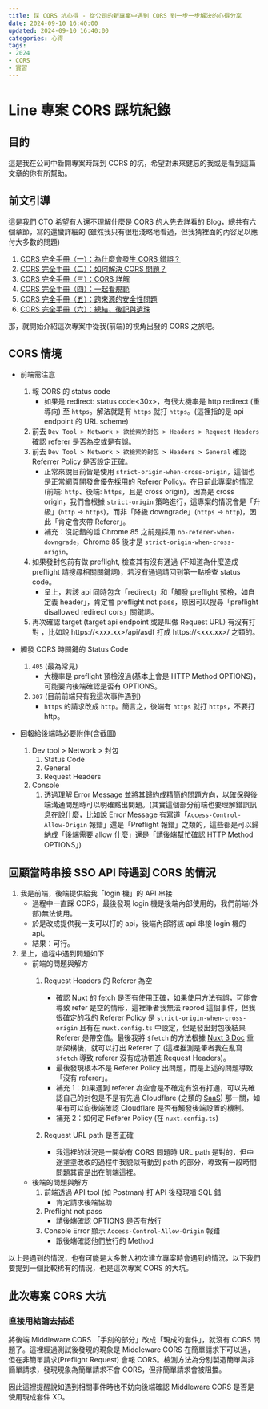 ```yaml
---
title: 踩 CORS 坑心得 - 從公司的新專案中遇到 CORS 到一步一步解決的心得分享
date: 2024-09-10 16:40:00
updated: 2024-09-10 16:40:00
categories: 心得
tags: 
- 2024
- CORS
- 實習
---
```


# Line 專案 CORS 踩坑紀錄

## 目的
這是我在公司中新開專案時踩到 CORS 的坑，希望對未來健忘的我或是看到這篇文章的你有所幫助。

## 前文引導
這是我們 CTO 希望有人還不理解什麼是 CORS 的人先去詳看的 Blog，總共有六個章節，寫的還蠻詳細的 (雖然我只有很粗淺略地看過，但我猜裡面的內容足以應付大多數的問題)

1. [CORS 完全手冊（一）：為什麼會發生 CORS 錯誤？](https://blog.huli.tw/2021/02/19/cors-guide-1/)
2. [CORS 完全手冊（二）：如何解決 CORS 問題？](https://blog.huli.tw/2021/02/19/cors-guide-2/)
3. [CORS 完全手冊（三）：CORS 詳解](https://blog.huli.tw/2021/02/19/cors-guide-3/)
4. [CORS 完全手冊（四）：一起看規範](https://blog.huli.tw/2021/02/19/cors-guide-4/)
5. [CORS 完全手冊（五）：跨來源的安全性問題](https://blog.huli.tw/2021/02/19/cors-guide-5/)
6. [CORS 完全手冊（六）：總結、後記與遺珠](https://blog.huli.tw/2021/02/19/cors-guide-6/)

那，就開始介紹這次專案中從我(前端)的視角出發的 CORS 之旅吧。

## CORS 情境
* 前端需注意
    1. 報 CORS 的 status code
        * 如果是 redirect: status code<30x>，有很大機率是 http redirect (重導向) 至 `https`。解法就是有 `https` 就打 `https`。(這裡指的是 api endpoint 的 URL scheme)
    2. 前去 `Dev Tool > Network > 欲檢索的封包 > Headers > Request Headers` 確認 referer 是否為空或是有誤。
    3. 前去 `Dev Tool > Network > 欲檢索的封包 > Headers > General` 確認 Referrer Policy 是否設定正確。
        * 正常來說目前皆是使用 `strict-origin-when-cross-origin`，這個也是正常網頁開發會優先採用的 Referer Policy。在目前此專案的情況 (前端: `http`、後端: `https`，且是 cross origin)，因為是 cross origin，我們會根據 `strict-origin` 策略進行，這專案的情況會是「升級」(`http` -> `https`)，而非「降級 downgrade」(`https` -> `http`)，因此「肯定會夾帶 Referer」。
        * 補充：沒記錯的話 Chrome 85 之前是採用 `no-referer-when-downgrade`，Chrome 85 後才是 `strict-origin-when-cross-origin`。
    4. 如果發封包前有做 preflight, 檢查其有沒有通過 (不知道為什麼造成 preflight 請搜尋相關關鍵詞)，若沒有通過請回到第一點檢查 status code。
        * 呈上，若該 api 同時包含「redirect」和「觸發 preflight 預檢，如自定義 header」，肯定會 preflight not pass，原因可以搜尋「preflight disallowed redirect cors」關鍵詞。
    5. 再次確認 target (target api endpoint 或是叫做 Request URL) 有沒有打對 ，比如說 https://<xxx.xx>/api/asdf 打成 https://<xxx.xx>/ 之類的。

* 觸發 CORS 時關鍵的 Status Code
    1. `405` (最為常見)
        * 大機率是 preflight 預檢沒過(基本上會是 HTTP Method OPTIONS)，可能要向後端確認是否有 OPTIONS。
    2. `307` (目前前端只有我這次事件遇到)
        * `https` 的請求改成 `http`。簡言之，後端有 `https` 就打 `https`，不要打 http。

* 回報給後端時必要附件(含截圖)
    1. Dev tool > Network > 封包
        1. Status Code
        2. General
        3. Request Headers
    2. Console
        1. 透過理解 Error Message 並將其歸約成精簡的問題方向，以確保與後端溝通問題時可以明確點出問題。(其實這個部分前端也要理解錯誤訊息在說什麼，比如說 Error Message 有寫道「`Access-Control-Allow-Origin` 報錯」還是「Preflight 報錯」之類的，這些都是可以歸納成「後端需要 allow 什麼」還是「請後端幫忙確認 HTTP Method OPTIONS」)

## 回顧當時串接 SSO API 時遇到 CORS 的情況

1. 我是前端，後端提供給我「login 機」的 API 串接
    * 過程中一直踩 CORS，最後發現 login 機是後端內部使用的，我們前端(外部)無法使用。
    * 於是改成提供我一支可以打的 api，後端內部將該 api 串接 login 機的 api。
    * 結果：可行。
2. 呈上，過程中遇到問題如下
    * 前端的問題與解方
        1. Request Headers 的 Referer 為空
            * 確認 Nuxt 的 fetch 是否有使用正確，如果使用方法有誤，可能會導致 refer 是空的情形，這裡筆者我無法 reprod 這個事件，但我很確定的我的 Referer Policy 是 `strict-origin-when-cross-origin` 且有在 `nuxt.config.ts` 中設定，但是發出封包後結果 Referer 是帶空值。最後我將 `$fetch` 的方法根據 [Nuxt 3 Doc](https://nuxt.com/docs/api/utils/dollarfetch) 重新架構後，就可以打出 Referer 了 (這裡推測是筆者我在亂寫 `$fetch` 導致 referer 沒有成功帶進 Request Headers)。
            * 最後發現根本不是 Referer Policy 出問題，而是上述的問題導致「沒有 referer」。
            * 補充 1：如果遇到 referer 為空會是不確定有沒有打通，可以先確認自己的封包是不是有先過 Cloudflare (之類的 [SaaS](https://www.cloudflare.com/zh-tw/learning/cloud/what-is-saas/)) 那一關，如果有可以向後端確認 Cloudflare 是否有觸發後端設置的機制。
            * 補充 2：如何定 Referer Policy (在 `nuxt.config.ts`)

        2. Request URL path 是否正確
            * 我這裡的狀況是一開始有 CORS 問題時 URL path 是對的，但中途塗塗改改的過程中我貌似有動到 path 的部分，導致有一段時間問題其實是出在前端這裡。
    * 後端的問題與解方
        1. 前端透過 API tool (如 Postman) 打 API 後發現噴 SQL 錯
            * 肯定請求後端協助
        2. Preflight not pass
            * 請後端確認 OPTIONS 是否有放行
        3. Console Error 顯示 `Access-Control-Allow-Origin` 報錯
            * 跟後端確認他們放行的 Method

以上是遇到的情況，也有可能是大多數人初次建立專案時會遇到的情況，以下我們要提到一個比較稀有的情況，也是這次專案 CORS 的大坑。

## 此次專案 CORS 大坑

### 直接用結論去描述

將後端 Middleware CORS 「手刻的部分」改成「現成的套件」，就沒有 CORS 問題了。這裡經過測試後發現的現象是 Middleware CORS 在簡單請求下可以過，但在非簡單請求(Preflight Request) 會報 CORS。檢測方法為分別製造簡單與非簡單請求，發現現象為簡單請求不會 CORS，但非簡單請求會被阻擋。

因此這裡提醒說如遇到相關事件時也不妨向後端確認 Middleware CORS 是否是使用現成套件 XD。
